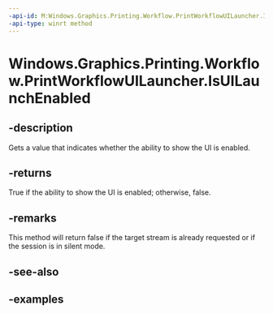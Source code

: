 ```yaml
---
-api-id: M:Windows.Graphics.Printing.Workflow.PrintWorkflowUILauncher.IsUILaunchEnabled
-api-type: winrt method
---
```


# Windows.Graphics.Printing.Workflow.PrintWorkflowUILauncher.IsUILaunchEnabled

<!--
public bool IsUILaunchEnabled ();
-->


## -description

Gets a value that indicates whether the ability to show the UI is enabled.

## -returns

True if the ability to show the UI is enabled; otherwise, false.

## -remarks

This method will return false if the target stream is already requested or if the session is in silent mode.

## -see-also

## -examples


